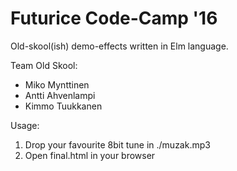 Futurice Code-Camp '16
======================

Old-skool(ish) demo-effects written in Elm language.

Team Old Skool:
- Miko Mynttinen
- Antti Ahvenlampi
- Kimmo Tuukkanen

Usage:
1. Drop your favourite 8bit tune in ./muzak.mp3
2. Open final.html in your browser
